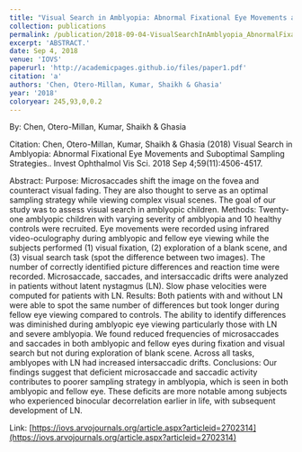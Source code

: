 ```yaml
---
title: "Visual Search in Amblyopia: Abnormal Fixational Eye Movements and Suboptimal Sampling Strategies."
collection: publications
permalink: /publication/2018-09-04-VisualSearchInAmblyopia_AbnormalFixationalEyeMovementsAndSubopt
excerpt: 'ABSTRACT.'
date: Sep 4, 2018
venue: 'IOVS'
paperurl: 'http://academicpages.github.io/files/paper1.pdf'
citation: 'a'
authors: 'Chen, Otero-Millan, Kumar, Shaikh & Ghasia'
year: '2018'
coloryear: 245,93,0,0.2
---
```


By: Chen, Otero-Millan, Kumar, Shaikh & Ghasia

Citation: Chen, Otero-Millan, Kumar, Shaikh & Ghasia (2018) Visual Search in Amblyopia: Abnormal Fixational Eye Movements and Suboptimal Sampling Strategies.. Invest Ophthalmol Vis Sci. 2018 Sep 4;59(11):4506-4517. 

Abstract: Purpose: Microsaccades shift the image on the fovea and counteract visual fading. They are also thought to serve as an optimal sampling strategy while viewing complex visual scenes. The goal of our study was to assess visual search in amblyopic children.
Methods: Twenty-one amblyopic children with varying severity of amblyopia and 10 healthy controls were recruited. Eye movements were recorded using infrared video-oculography during amblyopic and fellow eye viewing while the subjects performed (1) visual fixation, (2) exploration of a blank scene, and (3) visual search task (spot the difference between two images). The number of correctly identified picture differences and reaction time were recorded. Microsaccade, saccades, and intersaccadic drifts were analyzed in patients without latent nystagmus (LN). Slow phase velocities were computed for patients with LN.
Results: Both patients with and without LN were able to spot the same number of differences but took longer during fellow eye viewing compared to controls. The ability to identify differences was diminished during amblyopic eye viewing particularly those with LN and severe amblyopia. We found reduced frequencies of microsaccades and saccades in both amblyopic and fellow eyes during fixation and visual search but not during exploration of blank scene. Across all tasks, amblyopes with LN had increased intersaccadic drifts.
Conclusions: Our findings suggest that deficient microsaccade and saccadic activity contributes to poorer sampling strategy in amblyopia, which is seen in both amblyopic and fellow eye. These deficits are more notable among subjects who experienced binocular decorrelation earlier in life, with subsequent development of LN.

Link: [https://iovs.arvojournals.org/article.aspx?articleid=2702314](https://iovs.arvojournals.org/article.aspx?articleid=2702314)
